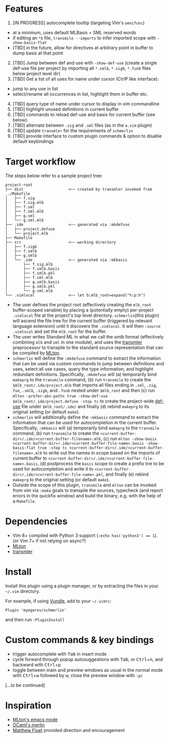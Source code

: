 # Features

1. [IN PROGRESS] autocomplete tooltip (targeting Vim's `omnifunc`)
  - at a minimum, uses default MLBasis + SML reserved words
  - if editing an `*b` file, `transmile --imports` to infer imported scope
    with `-show-basis-flat`
  - [TBD] in the future, allow for directives at arbitrary point in buffer
      to dump basis at that point
2. [TBD] Jump between def and use with `-show-def-use` (create a single 
    def-use file per project by importing all `*.smlb`, `*.sigb`, `*.funb` 
    files below project level dir)
3. [TBD] Get a list of all uses for name under cursor (CtrlP like interface):
  - jump to any use in list
  - select/rename all occurrences in list, highlight them in buffer etc.
4. [TBD] query type of name under cursor to display in vim commandline
5. [TBD] highlight unused definitions in current buffer
6. [TBD] commands to reload def-use and basis for current buffer (see below).
7. [TBD] alternate between `.sig` and `.sml` files (as in the `a.vim` plugin)
8. [TBD] update `transmler` for the requirements of `schmerlin`
9. [TBD] provide interface to custom plugin commands & option to disable 
    default keybindings


# Target workflow

The steps below refer to a sample project tree:

    project-root
    ├── dist                    <~~ created by transmler invoked from ../Makefile
    │   ├── f.sig
    │   ├── f.sig.mlb
    │   ├── f.sml
    │   ├── f.sml.mlb
    │   ├── g.sml
    │   └── g.sml.mlb
    ├── .ide                    <~~ generated via :mkdefuse
    │   ├── project.defuse
    │   └── project.mlb
    ├── Makefile
    ├── src                     <~~ working directory
    │   ├── f.sigb
    │   ├── f.smlb
    │   ├── g.smlb
    │   └── .ide                <~~ generated via :mkbasis
    │       ├── f.sig.mlb
    │       ├── f.smlb.basis
    │       ├── f.smlb.pkl
    │       ├── f.sml.mlb
    │       ├── g.smlb.basis
    │       ├── g.smlb.pkl
    │       └── g.sml.mlb
    └── .vimlocal               <~~ let b:mlb_root=expand("%:p:h")

- The user defines the project root (effectively creating the `mlb_root`
  buffer-scoped variable) by placing a
  (potentially empty) per-project `.vimlocal` file at the project's top level
  directory.
  `schmerlin`(this plugin) will ascend the
  file tree for the current buffer (triggered by relevant language extension)
  until it discovers the `.vimlocal`. It will then `:source .vimlocal` and
  set the `mlb_root` for the buffer.
- The user writes Standard ML in what we call the _smlb_ format
  (effectively combining `mlb` and `sml` in one module), and uses the
  [transmler](https://github.com/myegorov/transmler) preprocessor to
  transpile to the standard source representation that can be compiled by
  [MLton](https://github.com/MLton/mlton).
- `schmerlin` will define the `:mkdefuse` command to extract the information
  that can be used via custom commands to jump between
  definitions and uses, select all use cases, query the type information,
  and highlight redundant definitions. Specifically, `:mkdefuse` will
  (a) temporarily bind 
  `makeprg` to the
  `transmile` command, (b) run `transmile` to create the
  `$mlb_root/.ide/project.mlb` that imports all files ending in
  `.sml`, `.sig`, `fun`, `.smlb`, `.sigb`, and `.funb` nested under `$mlb_root`
  and then (c) run
  `mlton -prefer-abs-paths true -show-def-use $mlb_root/.ide/project.defuse -stop tc`
  to create the project-wide [def-use](http://mlton.org/EmacsDefUseMode)
  file under `$mlb_root/.ide/` and finally (d) rebind `makeprg` to its 
  original setting (or default `make`).
- `schmerlin` will additionally define the `:mkbasis` command to extract the
  information that can be used for autocompletion in the current buffer.
  Specifically, `:mkbasis` will
  (a) temporarily bind `makeprg` to the `transmile` command, (b) run
  `transmile` to create the 
  `<current-buffer-dir>/.ide/<current-buffer-filename>.mlb`,
  (c) run
	`mlton -show-basis <current-buffer-dir>/.ide/<current-buffer-file-name>.basis -show-basis-flat true -stop tc <current-buffer-dir>/.ide/<current-buffer-filename>.mlb`
  to write out the names in scope based on the imports of current buffer to
  `<current-buffer-dir>/.ide/<current-buffer-file-name>.basis`,
  (d) postprocess the `basis` scope to create a prefix trie to be used
  for autocompletion and write it to
  `<current-buffer-dir>/.ide/<current-buffer-file-name>.pkl`, and finally
  (e) rebind `makeprg` to the original setting (or default `make`).
- Outside the scope of this plugin, `transmile` and `mlton` can be invoked
  from vim via `:make` goals to transpile the sources,
  typecheck (and report errors
  in the quickfix window) and build the binary, e.g. with the help of a
  `Makefile`.


# Dependencies

- Vim 8+ compiled with Python 3 support (`:echo has('python3') == 1`).
    (or Vim 7+ if not relying on async?)
- [MLton](https://github.com/MLton/mlton)
- [transmler](https://github.com/myegorov/transmler)


# Install

Install this plugin using a plugin manager, or by extracting the
files in your `~/.vim` directory.

For example, if using [Vundle](https://github.com/VundleVim/Vundle.vim), add to your `~/.vimrc`:
```vim
Plugin 'myegorov/schmerlin'
```
and then run `:PluginInstall`


# Custom commands & key bindings

- trigger autocomplete with <kbd>Tab</kbd> in insert mode
- cycle forward through popup autosuggestions with <kbd>Tab</kbd>, or 
  <kbd>Ctrl</kbd>+<kbd>n</kbd>,
  and backward with <kbd>Ctrl</kbd>+<kbd>p</kbd>
- toggle between main and preview windows as usual in the normal mode 
  with <kbd>Ctrl</kbd>+<kbd>w</kbd> followed by <kbd>w</kbd>; close
  the preview window with `:pc`

[...to be continued]

# Inspiration

- [MLton's emacs mode](http://mlton.org/Emacs)
- [OCaml's merlin](https://github.com/ocaml/merlin)
- [Matthew Fluet](https://github.com/matthewfluet) provided
  direction and encouragement
